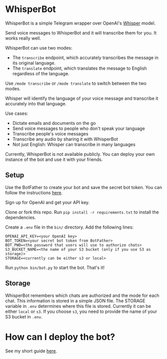 # WhisperBot

WhisperBot is a simple Telegram wrapper over OpenAI's [Whisper](https://openai.com/research/whisper) model. 

Send voice messages to WhisperBot and it will transcribe them for you. It works really well.

WhisperBot can use two modes:

* The `transcribe` endpoint, which accurately transcribes the message in its original language. 
* The `translate` endpoint, which translates the message to English regardless of the language.

Use `/mode transcribe` or `/mode translate` to switch between the two modes.

Whisper will identify the language of your voice message
and transcribe it accurately into that language.

Use cases:

* Dictate emails and documents on the go
* Send voice messages to people who don't speak your language
* Transcribe people's voice messages
* Transcribe any audio by sharing it with WhisperBot
* Not just English: Whisper can transcribe in many languages

Currently, WhisperBot is not available publicly. You can deploy your own instance of the bot and use it with your friends.

## Setup
Use the BotFather to create your bot and save the secret bot token. You can follow the instructions [here](https://core.telegram.org/bots/tutorial).

Sign up for OpenAI and get your API key. 

Clone or fork this repo. Run `pip install -r requirements.txt` to install the dependencies.

Create a `.env` file in the `bin/` directory. Add the following lines:
```commandline
OPENAI_API_KEY=<your OpenAI key>
BOT_TOKEN=<your secret bot token from BotFather>
BOT_PWD=<the password that users will use to authorize chats>
S3_BUCKET_NAME=<the name of your S3 bucket (only if you use S3 as storage)>
STORAGE=<currently can be either s3 or local>
```

Run `python bin/bot.py` to start the bot. That's it! 

## Storage
WhisperBot remembers which chats are authorized and the mode for each chat. 
This information is stored in a simple JSON file. The STORAGE variable in `.env` determines where this file is stored.
Currently it can be either `local` or `s3`. If you choose `s3`, you need to provide the name of your S3 bucket in `.env`.

# How can I deploy the bot?

See my short guide [here](https://gist.github.com/vlad-ds/b098af8260d57a4490efed68bae50a78).